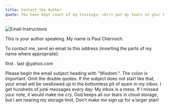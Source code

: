 ```yaml
---
title: Contact the Author
quote: You have kept count of my tossings; <br/> put my tears in your bottle. <br/> Are they not in your book? <br/> - Psalm 56:8
---
```

  <img class="wide" src="images/mail-in-a-haystack.png" alt="Email Instructions" />

This is your author speaking. My name is Paul Chernoch. 

To contact me, send an email to this address (inserting the parts of my name where appropriate):

<div class="pullquote-centered">
  <p>first . last @yahoo.com</p>
</div>

Please begin the email subject heading with "Wisdom:". The colon is important. Omit the double quotes.
If the subject does not start like that, your email will be swallowed up in the bottomless pit
of spam in my inbox. I get hundreds of junk messages every day. My inbox is a mess.
If I missed your note, it would make me cry. God keeps all our tears in cloud storage, 
but I am nearing my storage limit. Don't make me sign up for a larger plan!




